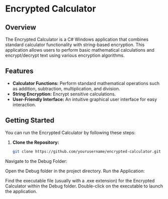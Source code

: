 # Encrypted Calculator

## Overview

The Encrypted Calculator is a C# Windows application that combines standard calculator functionality with string-based encryption. This application allows users to perform basic mathematical calculations and encrypt/decrypt text using various encryption algorithms.

## Features

- **Calculator Functions:** Perform standard mathematical operations such as addition, subtraction, multiplication, and division.
- **String Encryption:** Encrypt sensitive calculations.
- **User-Friendly Interface:** An intuitive graphical user interface for easy interaction.

## Getting Started

You can run the Encrypted Calculator by following these steps:

1. **Clone the Repository:**
   ```bash
   git clone https://github.com/yourusername/encrypted-calculator.git
Navigate to the Debug Folder:

Open the Debug folder in the project directory.
Run the Application:

Find the executable file (usually with a .exe extension) for the Encrypted Calculator within the Debug folder.
Double-click on the executable to launch the application.
